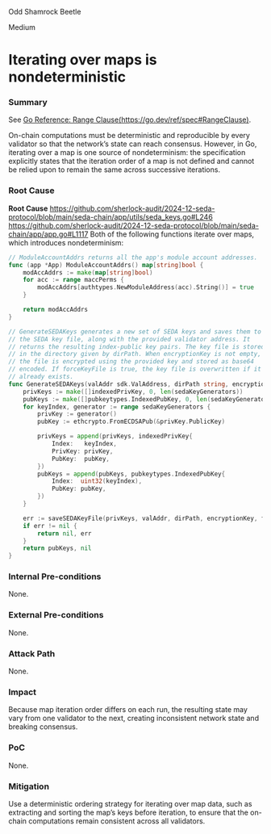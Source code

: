 Odd Shamrock Beetle

Medium

# Iterating over maps is nondeterministic

### Summary

See [Go Reference: Range Clause(https://go.dev/ref/spec#RangeClause)](https://go.dev/ref/spec#RangeClause).

On-chain computations must be deterministic and reproducible by every validator so that the network’s state can reach consensus. However, in Go, iterating over a map is one source of nondeterminism: the specification explicitly states that the iteration order of a map is not defined and cannot be relied upon to remain the same across successive iterations.

### Root Cause

**Root Cause**
https://github.com/sherlock-audit/2024-12-seda-protocol/blob/main/seda-chain/app/utils/seda_keys.go#L246
https://github.com/sherlock-audit/2024-12-seda-protocol/blob/main/seda-chain/app/app.go#L1117
Both of the following functions iterate over maps, which introduces nondeterminism:

```go
// ModuleAccountAddrs returns all the app's module account addresses.
func (app *App) ModuleAccountAddrs() map[string]bool {
	modAccAddrs := make(map[string]bool)
	for acc := range maccPerms {
		modAccAddrs[authtypes.NewModuleAddress(acc).String()] = true
	}

	return modAccAddrs
}
```

```go
// GenerateSEDAKeys generates a new set of SEDA keys and saves them to
// the SEDA key file, along with the provided validator address. It
// returns the resulting index-public key pairs. The key file is stored
// in the directory given by dirPath. When encryptionKey is not empty,
// the file is encrypted using the provided key and stored as base64
// encoded. If forceKeyFile is true, the key file is overwritten if it
// already exists.
func GenerateSEDAKeys(valAddr sdk.ValAddress, dirPath string, encryptionKey string, forceKeyFile bool) ([]pubkeytypes.IndexedPubKey, error) {
	privKeys := make([]indexedPrivKey, 0, len(sedaKeyGenerators))
	pubKeys := make([]pubkeytypes.IndexedPubKey, 0, len(sedaKeyGenerators))
	for keyIndex, generator := range sedaKeyGenerators {
		privKey := generator()
		pubKey := ethcrypto.FromECDSAPub(&privKey.PublicKey)

		privKeys = append(privKeys, indexedPrivKey{
			Index:   keyIndex,
			PrivKey: privKey,
			PubKey:  pubKey,
		})
		pubKeys = append(pubKeys, pubkeytypes.IndexedPubKey{
			Index:  uint32(keyIndex),
			PubKey: pubKey,
		})
	}

	err := saveSEDAKeyFile(privKeys, valAddr, dirPath, encryptionKey, forceKeyFile)
	if err != nil {
		return nil, err
	}
	return pubKeys, nil
}
```

### Internal Pre-conditions

None.

### External Pre-conditions

None.

### Attack Path

None.

### Impact

Because map iteration order differs on each run, the resulting state may vary from one validator to the next, creating inconsistent network state and breaking consensus.

### PoC

None.

### Mitigation

Use a deterministic ordering strategy for iterating over map data, such as extracting and sorting the map’s keys before iteration, to ensure that the on-chain computations remain consistent across all validators.